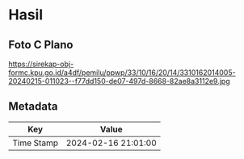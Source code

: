 # Hasil

## Foto C Plano

https://sirekap-obj-formc.kpu.go.id/a4df/pemilu/ppwp/33/10/16/20/14/3310162014005-20240215-011023--f77dd150-de07-497d-8668-82ae8a3112e9.jpg


## Metadata

| Key        | Value               |
| ---------- | ------------------- |
| Time Stamp | 2024-02-16 21:01:00 |



